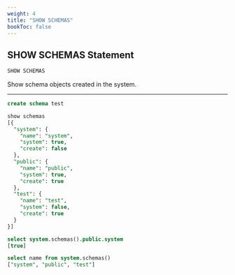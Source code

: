```yaml
---
weight: 4
title: "SHOW SCHEMAS"
bookToc: false
---
```


## SHOW SCHEMAS Statement

```SQL
SHOW SCHEMAS
```

Show schema objects created in the system.

---

```SQL
create schema test

show schemas
[{
  "system": {
    "name": "system",
    "system": true,
    "create": false
  },
  "public": {
    "name": "public",
    "system": true,
    "create": true
  },
  "test": {
    "name": "test",
    "system": false,
    "create": true
  }
}]

select system.schemas().public.system
[true]

select name from system.schemas()
["system", "public", "test"]
```
